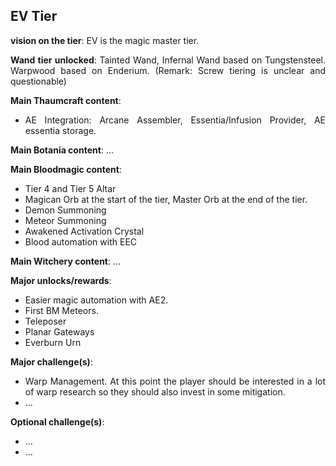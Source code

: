 ## EV Tier
<div align="justify">

**vision on the tier**:
EV is the magic master tier.

**Wand tier unlocked**: Tainted Wand, Infernal Wand based on Tungstensteel. Warpwood based on Enderium. (Remark: Screw tiering is unclear and questionable)

**Main Thaumcraft content**:
- AE Integration: Arcane Assembler, Essentia/Infusion Provider, AE essentia storage.

**Main Botania content**: ...

**Main Bloodmagic content**:

- Tier 4 and Tier 5 Altar
- Magican Orb at the start of the tier, Master Orb at the end of the tier.
- Demon Summoning
- Meteor Summoning
- Awakened Activation Crystal
- Blood automation with EEC

**Main Witchery content**: ...

**Major unlocks/rewards**:
- Easier magic automation with AE2.
- First BM Meteors.
- Teleposer
- Planar Gateways
- Everburn Urn

**Major challenge(s)**:
- Warp Management. At this point the player should be interested in a lot of warp research so they should also invest in some mitigation.
- ...

**Optional challenge(s)**:
- ...
- ...

</div>
